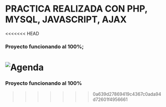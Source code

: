 # PRACTICA REALIZADA CON PHP, MYSQL, JAVASCRIPT, AJAX
<<<<<<< HEAD
### Proyecto funcionando al 100%;
![Agenda](https://i.imgur.com/2oidX4O.png)
=======
### Proyecto funcionando al 100%
>>>>>>> 0a639d27869419c4367c0ada94d72601f4956661
